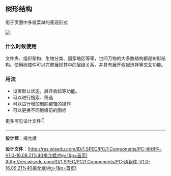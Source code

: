 ## 树形结构

用于页面中多级菜单的表现形式

![](http://oizi4nn30.bkt.clouddn.com//20170906171804_x6Ep9X_Screenshot.jpeg)

### 什么时候使用

文件夹、组织架构、生物分类、国家地区等等，世间万物的大多数结构都是树形结构。使用树控件可以完整展现其中的层级关系，并具有展开收起选择等交互功能。

### 用法

- 设置默认状态，展开收起等功能。
- 可以进行搜索、筛选
- 可以进行增加删除编辑的操作
- 可以更换不同层级前的图标

更多可见设计文件👇

***

**设计师**：揭允斌

**设计文件**：[http://res.wisedu.com/ID/1.SPEC/PC/1.Components/PC-树组件-V1.0-16.09.21%40揭允斌/#g=1&p=首页](http://res.wisedu.com/ID/1.SPEC/PC/1.Components/PC-树组件-V1.0-16.09.21%40揭允斌/#g=1&p=首页)
